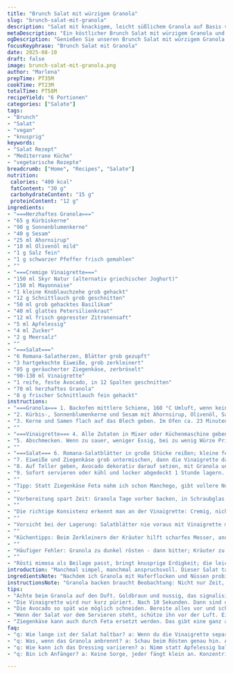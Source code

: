 ```yaml
---
title: "Brunch Salat mit würzigem Granola"
slug: "brunch-salat-mit-granola"
description: "Salat mit knackigem, leicht süßlichem Granola auf Basis von Kürbis- und Sonnenblumenkernen, cremiger italienisch angehauchter Vinaigrette und frischem Gemüse. Statt klassischem Feta wird geräucherter Ziegenkäse verwendet, bringt würzige Tiefe. Avocado bleibt, ersetzt jedoch Weißweinessig durch Apfelessig für etwas fruchtigere Note. Granola herzhaft und knusprig, Vinaigrette cremig mit Kräutern, Joghurtersatz durch Skyr – mehr Biss durch frische Kräuter. Salat kombiniert knackige Süße mit cremiger Säure, gute Balance, braucht keine langen Parkzeiten, sofort essen oder frisch gekühlt lagern. Vegetarisch, glutenfrei, nussfrei, vielseitig."
metaDescription: "Ein köstlicher Brunch Salat mit würzigem Granola und cremiger Vinaigrette. Knackige Textur trifft auf fruchtige Aromen. Perfekt für gesellige Anlässe."
ogDescription: "Genießen Sie unseren Brunch Salat mit würzigem Granola und cremiger Vinaigrette – für einen geselligen Tisch bei jedem Anlass."
focusKeyphrase: "Brunch Salat mit Granola"
date: 2025-08-10
draft: false
image: brunch-salat-mit-granola.png
author: "Marlena"
prepTime: PT35M
cookTime: PT23M
totalTime: PT58M
recipeYield: "6 Portionen"
categories: ["Salate"]
tags:
- "Brunch"
- "Salat"
- "vegan"
- "knusprig"
keywords:
- "Salat Rezept"
- "Mediterrane Küche"
- "vegetarische Rezepte"
breadcrumb: ["Home", "Recipes", "Salate"]
nutrition: 
 calories: "400 kcal"
 fatContent: "30 g"
 carbohydrateContent: "15 g"
 proteinContent: "12 g"
ingredients:
- "===Herzhaftes Granola==="
- "65 g Kürbiskerne"
- "90 g Sonnenblumenkerne"
- "40 g Sesam"
- "25 ml Ahornsirup"
- "18 ml Olivenöl mild"
- "1 g Salz fein"
- "1 g schwarzer Pfeffer frisch gemahlen"
- ""
- "===Cremige Vinaigrette==="
- "150 ml Skyr Natur (alternativ griechischer Joghurt)"
- "150 ml Mayonnaise"
- "1 kleine Knoblauchzehe grob gehackt"
- "12 g Schnittlauch grob geschnitten"
- "50 ml grob gehacktes Basilikum"
- "40 ml glattes Petersilienkraut"
- "12 ml frisch gepresster Zitronensaft"
- "5 ml Apfelessig"
- "4 ml Zucker"
- "2 g Meersalz"
- ""
- "===Salat==="
- "6 Romana-Salatherzen, Blätter grob gezupft"
- "3 hartgekochte Eiweiße, grob zerkleinert"
- "85 g geräucherter Ziegenkäse, zerbröselt"
- "90-130 ml Vinaigrette"
- "1 reife, feste Avocado, in 12 Spalten geschnitten"
- "70 ml herzhaftes Granola"
- "8 g frischer Schnittlauch fein gehackt"
instructions:
- "===Granola=== 1. Backofen mittlere Schiene, 160 °C Umluft, wenn kein Umluft, dann 170 °C Ober-/Unterhitze. Backblech mit Backpapier auslegen - keine Sorge, das Granola klebt nicht, sonst Silikonmatte nehmen."
- "2. Kürbis-, Sonnenblumenkerne und Sesam mit Ahornsirup, Olivenöl, Salz und Pfeffer in einer Schüssel mischen. Nicht zu viel rühren, will gleichmäßig, aber ein bisschen Cluster bilden ist okay - bringt Textur später."
- "3. Kerne und Samen flach auf das Blech geben. Im Ofen ca. 23 Minuten rösten (nicht länger, sonst bitter), zwischendurch einmal wenden nach 12 Minuten. Auf Farbe achten: Wenn fast goldbraun, raus - riecht süß-nussig, leicht karamellisiert. Komplett abkühlen lassen auf Gittern, wird knusprig."
- ""
- "===Vinaigrette=== 4. Alle Zutaten in Mixer oder Küchenmaschine geben. Kurz pulsieren bis cremig, nicht zu lange. Sonst verliert man die Frische der Kräuter. Man darf Stücken und Kleinfasern sehen, gibt Charakter."
- "5. Abschmecken. Wenn zu sauer, weniger Essig, bei zu wenig Würze Prise Salz mehr. Im Kühlschrank luftdicht aufbewahren. Hält etwa eine Woche, bitte früher verbrauchen. Temperatur bringt Geschmack besser zur Geltung."
- ""
- "===Salat=== 6. Romana-Salatblätter in große Stücke reißen; kleine feine Stücke werden matschig, lieber groß für Textur."
- "7. Eiweiße und Ziegenkäse grob untermischen, dann die Vinaigrette darübergießen. Schnell, vorsichtig mischen, sonst zerbrechen die Avocadoscheiben später nicht."
- "8. Auf Teller geben, Avocado dekorativ darauf setzen, mit Granola und Schnittlauch bestreuen. Granola unbedingt zum Schluß, dann bleibt es knusprig."
- "9. Sofort servieren oder kühl und locker abgedeckt 1 Stunde lagern. Salatblätter werden sonst weich, Granola verliert Knusprigkeit."
- ""
- "Tipp: Statt Ziegenkäse Feta nahm ich schon Manchego, gibt vollere Note, unterschiedlich aber Wassermenge im Käse beachten, sonst wird Salat feucht. Granola kann man mit gehackten getrockneten Tomaten ergänzen. Zitronensaft immer frisch, schmeckt unglaublich anders."
- ""
- "Vorbereitung spart Zeit: Granola Tage vorher backen, in Schraubglas aufbewahren. Vinaigrette währenddessen machen, auch 2-3 Tage haltbar. Salat aber erst kurz vor dem Servieren zusammenbauen."
- ""
- "Die richtige Konsistenz erkennt man an der Vinaigrette: Cremig, nicht zu dick, soll sich gut verteilen. Eiweiß darf nicht zu fein zerkleinert sein. Avocado weich, aber nicht matschig, innen gelbgrün. Granola beim Kauen knackt kräftig, leicht süßlich-salzig – Balance."
- ""
- "Vorsicht bei der Lagerung: Salatblätter nie voraus mit Vinaigrette mischen zum langen Lagern, wird schnell labbrig. Besser Vinaigrette extra mitbringen oder separat mischen."
- ""
- "Küchentipps: Beim Zerkleinern der Kräuter hilft scharfes Messer, anders drücken sie zu sehr aus. Kräuter frisch aus dem Garten super — auch ein Hauch Minze sorgt für frische Überraschung."
- ""
- "Häufiger Fehler: Granola zu dunkel rösten - dann bitter; Kräuter zu lange mixen - Vinaigrette wird bitter. Lieber etwas grob lassen, das gibt Erlebnis."
- ""
- "Rösti mimosa als Beilage passt, bringt knusprige Erdigkeit; die leichte Säure der Vinaigrette schneidet die wuchtigen Noten des Röstis, guter Kontrast."
introduction: "Manchmal simpel, manchmal anspruchsvoll. Dieser Salat tanzt zwischen herzhaft und frisch, knusprig und cremig. Ich habe oft Granolas probiert, diese Mischung aus Kürbis- und Sonnenblumenkernen trägt bittersüße Röstaromen, nicht wie normale Müsli-Granola süß. Die cremige Vinaigrette mit Skyr und Mayonnaise fängt diese Säure und Frische ein, hält aber Stand gegen den intensiven Geschmack des geräucherten Ziegenkäses. Avocado rundet das Ganze ab, bringt samtige Textur. Die Zubereitung ist ein Geduldsspiel, richtiges Timing für das Granola, frische Kräuter im Dressing, die Eiweiße grob behalten, sorgt für Balance. Das ist einer meiner Favoriten, wenn Gäste kommen - schnell vorzubereiten, doch bleibt bis Schluss knackig und frisch."
ingredientsNote: "Nachdem ich Granola mit Haferflocken und Nüssen probiert hatte, fand ich die reine Kernmischung besser für einen Salat. Nüsse können zu dominant oder allergen sein, also Kürbis, Sonnenblumen und Sesam. Ahornsirup ist nicht nur Süßstoff, sondern karamellisiert die Kerne schonend. Wichtig: Schonendes Öl, Olivenöl mild, nicht kalt oder nussig, sonst übertönt es. Skyr hat weniger Fett als Joghurt, hält Dressing leichter. Mayonnaise sorgt für Stabilität, Crema kann auch wie saure Sahne als Ersatz funktionieren. Ziegenkäse bringt Tiefe, man kann auch Feta nehmen, aber ich vermeide oft Kuhkäse wegen Intensität. Apfelessig tauschte ich gegen Weißweinessig, gibt eine fruchtige Note ohne Säureknall. Frische Kräuter – untermauern Aroma, Kräuter niemals in Dressing zerkochen. Die Avocado reif aber fest, sonst zerfließt sie im Salat und macht alles matschig."
instructionsNote: "Granola backen braucht Beobachtung: Nicht nur Zeit, vor allem sehen und riechen. Sobald eine nussige, süßliche Duftwolke durch die Küche zieht und sich die Kerne goldbraun färben, raus aus dem Ofen. Zu lange macht bitter und zäh. Umrühren nach der Hälfte sichert einheitliche Röstaromen. Vinaigrette im Mixer maximal 10 Sekunden, sonst wird zu dünn, Kräuter zerfallen zu sehr. Frische Kräuter zu grob gehackt geben mehr Biss und Aroma. Salatblätter nach dem Waschen gut trocknen, sonst salzen sie mit Dressing zu sehr. Avocado erst kurz vor Servieren schneiden und darauf setzen – sonst braun. Beim Zusammenmischen zügig arbeiten. Wenn länger warten, alles gut abdecken, um Austrocknen und Oxidation zu verhindern. Küchen-Tricks: Beim Rösten ofenfeste Schalen vorher vorwärmen für noch gleichmäßigere Hitze. Beim Servieren achte auf Mengen: Lieber etwas zu wenig Dressing, sonst ertrinkt der Salat. Granola immer separat servieren, sonst aufweichen. So bleibt die Textur lebendig."
tips:
- "Achte beim Granola auf den Duft. Goldbraun und nussig, das signalisiert den perfekten Röstgrad. Nach 12 Minuten umdrehen, sonst wird es ungleichmäßig. Mit einer Gabel auflockern, das sorgt für die richtige Textur. Lass es auf einem Gitter auskühlen. Hält länger knusprig und frisch."
- "Die Vinaigrette wird nur kurz püriert. Nach 10 Sekunden. Dann sind die Kräuter noch frisch. Zuviel Mixen macht sie bitter. Es reicht, wenn du die Kräuter grob siehst. Wenn sie zu sauer schmeckt, etwas mehr Skyr oder Mayonnaise. Das stabilisiert den Geschmack."
- "Die Avocado so spät wie möglich schneiden. Bereite alles vor und schneide sie nur vor dem Anrichten. Sie sollte reif, aber fest sein. Wenn sie matschig wirkt, ist das ein Zeichen für nicht frische Ware. Bei der Lagerung den Salat nicht mit der Vinaigrette vermischen, das macht alles labbrig."
- "Wenn der Salat vor dem Servieren steht, schütze ihn vor der Luft. Ein feuchtes Tuch darüber hilft, um das Austrocknen zu vermeiden. Das Granola immer separat servieren. Die Knusprigkeit bleibt so garantiert. Nachher einfach auf den Salat streuen und servieren."
- "Ziegenkäse kann auch durch Feta ersetzt werden. Das gibt eine ganz andere Richtung. Manchego ist ebenfalls eine gute Alternative, sorgt für eine vollere Note, aber Achtung, da muss man die Konsistenz im Auge behalten. Frische Kräuter sind wichtig, verwende die aus dem Garten, das gibt eine bessere Aromaentfaltung."
faq:
- "q: Wie lange ist der Salat haltbar? a: Wenn du die Vinaigrette separat aufbewahrst, hält der Salat bis zu einem Tag. Ansonsten wird er schlapp. Auf keinen Fall länger als zwei Tage. Vorbereitete Vinaigrette hält gut eine Woche."
- "q: Was, wenn das Granola anbrennt? a: Schau beim Rösten genau hin. Aroma ist wichtig, sahne die feinen Aromen müssen nussig sein, aber nicht verbrannt. Wenn es doch zu dunkel wird, versuche es mit einer neuen Mischung in Zukunft. Frühes Umrühren hilft."
- "q: Wie kann ich das Dressing variieren? a: Nimm statt Apfelessig balsamischen Essig oder Traubensaft. Er gibt eine fruchtige Tiefe. Teste mit Joghurt oder Quark als Basis. Änderst du die Kräuter, erlebst du einen ganz neuen Geschmack."
- "q: Bin ich Anfänger? a: Keine Sorge, jeder fängt klein an. Konzentriere dich auf das Granola und die Vinaigrette zuerst. Die Salatzutaten können easy angepasst werden. Wenn du einen Fehler machst, improvisiere mit anderen Kräutern oder Käsesorten."

---
```

